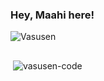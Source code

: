 ### Hey, Maahi here! 

<p align="left"> <img src="https://komarev.com/ghpvc/?username=Vasusen-code&label=Profile%20views&color=0e75b6&style=flat-square" alt="Vasusen" /> </p>


<p align="left"> 
    <a href="https://t.me/maheshchauhan"><img src="https://img.shields.io/badge/Telegram-2CA5E0?style=for-the-badge&logo=telegram&logoColor=white" alt="" srcset=""></a> 
</p>

<p>&nbsp;<img align="center" src="https://github-readme-stats.vercel.app/api?username=vasusen-code&show_icons=true&theme=midnight-purple&locale=en" alt="vasusen-code" /></p>
